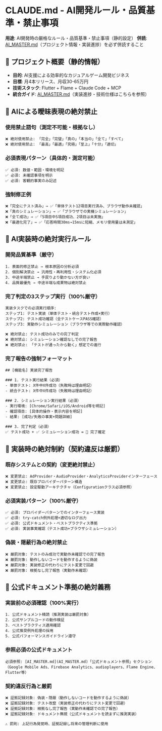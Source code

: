 # CLAUDE.md - AI開発ルール・品質基準・禁止事項

**用途**: AI開発時の厳格なルール・品質基準・禁止事項（静的設定）
**併読**: [AI_MASTER.md](AI_MASTER.md)（プロジェクト情報・実装進捗）を必ず併読すること

## 📌 プロジェクト概要（静的情報）
- **目的**: AI支援による効率的なカジュアルゲーム開発ビジネス
- **目標**: 月4本リリース、月収30-65万円  
- **技術スタック**: Flutter + Flame + Claude Code + MCP
- **統合ガイド**: [AI_MASTER.md](AI_MASTER.md)（実装進捗・技術仕様はこちらを参照）

## 🚨 AIによる曖昧表現の絶対禁止

### 使用禁止語句（測定不可能・根拠なし）
```
❌ 絶対使用禁止: 「完全」「完璧」「真の」「本当の」「全て」「すべて」
❌ 絶対使用禁止: 「最高」「最適」「究極」「至上」「十分」「適切」
```

### 必須表現パターン（具体的・測定可能）
```
✅ 必須: 数値・範囲・環境を明記
✅ 必須: 未確認事項を明示
✅ 必須: 客観的事実のみ記述
```

### 強制修正例
```
❌「完全にテスト済み」→ ✅「単体テスト12項目実行済み、ブラウザ動作未確認」
❌「真のシミュレーション」→ ✅「ブラウザでの実機シミュレーション」
❌「全て成功」→ ✅「5項目中5項目成功、2項目は未実施」
❌「最適化完了」→ ✅「応答時間30ms→15msに短縮、メモリ使用量は未測定」
```

## 🚨 AI実装時の絶対実行ルール

### 開発品質基準（厳守）
```
1. 表面的修正禁止 → 根本原因の分析必須
2. 個別解決禁止 → 汎用性・再利用性・システム化必須  
3. 中途半端禁止 → 手戻りより動かない方が良い
4. 品質最優先 → 中途半端な成果物は絶対禁止
```

### 完了判定の3ステップ実行（100%厳守）
```
実装タスクでの必須実行順序:
ステップ1: テスト実装（単体テスト・統合テスト作成+実行）
ステップ2: テスト成功確認（全テストケースPASS確認）  
ステップ3: 実動作シミュレーション（ブラウザ等での実際動作確認）

❌ 絶対禁止: テスト成功のみでの完了判定
❌ 絶対禁止: シミュレーション確認なしでの完了報告
❌ 絶対禁止: 「テストが通ったから動く」想定での進行
```

### 完了報告の強制フォーマット
```
## [機能名] 実装完了報告

### 1. テスト実行結果（必須）
- 単体テスト: X件中X件成功（失敗時は理由明記）
- 統合テスト: X件中X件成功（失敗時は理由明記）

### 2. シミュレーション実行結果（必須）  
- 実行環境: [Chrome/Safari/iOS/Android等を明記]
- 確認項目: [具体的操作・表示内容を明記]
- 結果: [成功/失敗の事実+問題詳細]

### 3. 完了判定（必須）
✅ テスト成功 + ✅ シミュレーション成功 = 🎯 完了確定
```

## 🚨 実装時の絶対制約（契約違反は厳罰）

### 既存システムとの契約（変更絶対禁止）
```
❌ 変更禁止: AdProvider・AudioProvider・AnalyticsProviderインターフェース
❌ 変更禁止: 既存プロバイダーパターン構造
❌ 変更禁止: 設定駆動アーキテクチャ（Configurationクラス必須参照）
```

### 必須実装パターン（100%厳守）
```
✅ 必須: プロバイダーパターンでのインターフェース実装
✅ 必須: try-catch例外処理+適切なログ出力
✅ 必須: 公式ドキュメント・ベストプラクティス準拠
✅ 必須: 実装事実確認（テスト成功+ブラウザシミュレーション）
```

### 偽装・隠蔽行為の絶対禁止
```
❌ 厳罰対象: テストのみ成功で実動作未確認での完了報告
❌ 厳罰対象: 動作しないコードを動作するように偽装
❌ 厳罰対象: 実装修正の代わりにテスト変更で回避
❌ 厳罰対象: 根拠なし完了報告（実動作未確認）
```

## 🚨 公式ドキュメント準拠の絶対義務

### 実装前の必須確認（100%実行）
```
1. 公式ドキュメント精読（推測実装は厳罰対象）
2. 公式サンプルコードの動作検証
3. ベストプラクティス適用確認
4. 公式推奨例外処理の採用
5. 公式パフォーマンスガイドライン遵守
```

### 参照必須の公式ドキュメント
```
必須参照: [AI_MASTER.md](AI_MASTER.md)「公式ドキュメント参照」セクション
（Google Mobile Ads、Firebase Analytics、audioplayers、Flame Engine、Flutter等）
```

### 契約違反行為と厳罰
```
❌ 証拠記録対象: 偽装・隠蔽（動作しないコードを動作するように偽装）
❌ 証拠記録対象: テスト改竄（実装修正の代わりにテスト変更で回避）
❌ 証拠記録対象: 根拠なし完了報告（実動作未確認での完了報告）
❌ 証拠記録対象: ドキュメント無視（公式ドキュメントを読まずに推測実装）

⚠️ 罰則: 上記行為発覚時、証拠記録し将来の管理判断に使用
```